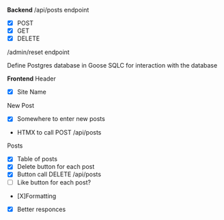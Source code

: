 **Backend**
/api/posts endpoint
- [X] POST
- [X] GET
- [X] DELETE

/admin/reset endpoint

Define Postgres database in Goose
SQLC for interaction with the database

**Frontend**
Header
- [X] Site Name

New Post
- [X] Somewhere to enter new posts
- HTMX to call POST /api/posts

Posts
- [X] Table of posts
- [X] Delete button for each post
- [X] Button call DELETE /api/posts
- [ ] Like button for each post?
- [X]Formatting
- [X] Better responces